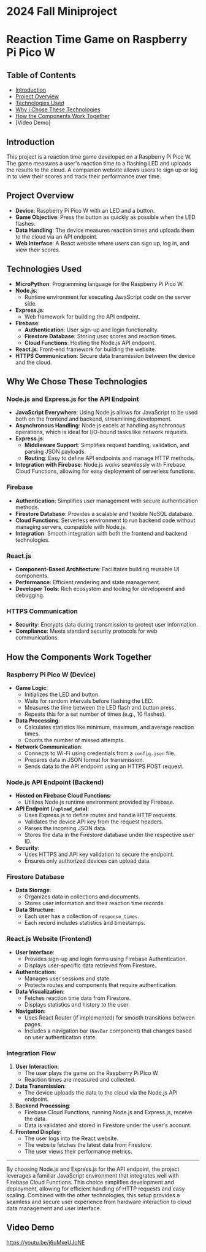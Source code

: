 # 2024 Fall Miniproject

# Reaction Time Game on Raspberry Pi Pico W

## Table of Contents

- [Introduction](#introduction)
- [Project Overview](#project-overview)
- [Technologies Used](#technologies-used)
- [Why I Chose These Technologies](#why-i-chose-these-technologies)
- [How the Components Work Together](#how-the-components-work-together)
- [Video Demo]

## Introduction

This project is a reaction time game developed on a Raspberry Pi Pico W. The game measures a user's reaction time to a flashing LED and uploads the results to the cloud. A companion website allows users to sign up or log in to view their scores and track their performance over time.

## Project Overview

- **Device**: Raspberry Pi Pico W with an LED and a button.
- **Game Objective**: Press the button as quickly as possible when the LED flashes.
- **Data Handling**: The device measures reaction times and uploads them to the cloud via an API endpoint.
- **Web Interface**: A React website where users can sign up, log in, and view their scores.

## Technologies Used

- **MicroPython**: Programming language for the Raspberry Pi Pico W.
- **Node.js**:
  - Runtime environment for executing JavaScript code on the server side.
- **Express.js**:
  - Web framework for building the API endpoint.
- **Firebase**:
  - **Authentication**: User sign-up and login functionality.
  - **Firestore Database**: Storing user scores and reaction times.
  - **Cloud Functions**: Hosting the Node.js API endpoint.
- **React.js**: Front-end framework for building the website.
- **HTTPS Communication**: Secure data transmission between the device and the cloud.

## Why We Chose These Technologies

### Node.js and Express.js for the API Endpoint

- **JavaScript Everywhere**: Using Node.js allows for JavaScript to be used both on the frontend and backend, streamlining development.
- **Asynchronous Handling**: Node.js excels at handling asynchronous operations, which is ideal for I/O-bound tasks like network requests.
- **Express.js**:
  - **Middleware Support**: Simplifies request handling, validation, and parsing JSON payloads.
  - **Routing**: Easy to define API endpoints and manage HTTP methods.
- **Integration with Firebase**: Node.js works seamlessly with Firebase Cloud Functions, allowing for easy deployment of serverless functions.

### Firebase

- **Authentication**: Simplifies user management with secure authentication methods.
- **Firestore Database**: Provides a scalable and flexible NoSQL database.
- **Cloud Functions**: Serverless environment to run backend code without managing servers, compatible with Node.js.
- **Integration**: Smooth integration with both the frontend and backend technologies.

### React.js

- **Component-Based Architecture**: Facilitates building reusable UI components.
- **Performance**: Efficient rendering and state management.
- **Developer Tools**: Rich ecosystem and tooling for development and debugging.

### HTTPS Communication

- **Security**: Encrypts data during transmission to protect user information.
- **Compliance**: Meets standard security protocols for web communications.

## How the Components Work Together

### Raspberry Pi Pico W (Device)

- **Game Logic**:
  - Initializes the LED and button.
  - Waits for random intervals before flashing the LED.
  - Measures the time between the LED flash and button press.
  - Repeats this for a set number of times (e.g., 10 flashes).
- **Data Processing**:
  - Calculates statistics like minimum, maximum, and average reaction times.
  - Counts the number of missed attempts.
- **Network Communication**:
  - Connects to Wi-Fi using credentials from a `config.json` file.
  - Prepares data in JSON format for transmission.
  - Sends data to the API endpoint using an HTTPS POST request.

### Node.js API Endpoint (Backend)

- **Hosted on Firebase Cloud Functions**:
  - Utilizes Node.js runtime environment provided by Firebase.
- **API Endpoint (`/upload_data`)**:
  - Uses Express.js to define routes and handle HTTP requests.
  - Validates the device API key from the request headers.
  - Parses the incoming JSON data.
  - Stores the data in the Firestore database under the respective user ID.
- **Security**:
  - Uses HTTPS and API key validation to secure the endpoint.
  - Ensures only authorized devices can upload data.

### Firestore Database

- **Data Storage**:
  - Organizes data in collections and documents.
  - Stores user information and their reaction time records.
- **Data Structure**:
  - Each user has a collection of `response_times`.
  - Each record includes statistics and timestamps.

### React.js Website (Frontend)

- **User Interface**:
  - Provides sign-up and login forms using Firebase Authentication.
  - Displays user-specific data retrieved from Firestore.
- **Authentication**:
  - Manages user sessions and state.
  - Protects routes and components that require authentication.
- **Data Visualization**:
  - Fetches reaction time data from Firestore.
  - Displays statistics and history to the user.
- **Navigation**:
  - Uses React Router (if implemented) for smooth transitions between pages.
  - Includes a navigation bar (`NavBar` component) that changes based on user authentication state.

### Integration Flow

1. **User Interaction**:
   - The user plays the game on the Raspberry Pi Pico W.
   - Reaction times are measured and collected.
2. **Data Transmission**:
   - The device uploads the data to the cloud via the Node.js API endpoint.
3. **Backend Processing**:
   - Firebase Cloud Functions, running Node.js and Express.js, receive the data.
   - Data is validated and stored in Firestore under the user's account.
4. **Frontend Display**:
   - The user logs into the React website.
   - The website fetches the latest data from Firestore.
   - The user views their performance metrics.

---

By choosing Node.js and Express.js for the API endpoint, the project leverages a familiar JavaScript environment that integrates well with Firebase Cloud Functions. This choice simplifies development and deployment, allowing for efficient handling of HTTP requests and easy scaling. Combined with the other technologies, this setup provides a seamless and secure user experience from hardware interaction to cloud data management and user interface.


## Video Demo
  https://youtu.be/j6uMxeUJoNE
